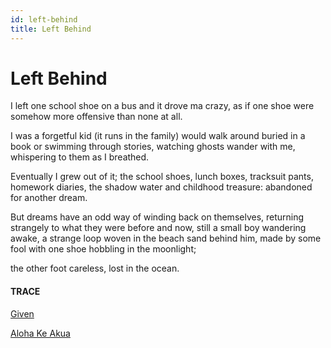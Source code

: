 ```yaml
---
id: left-behind
title: Left Behind
---
```


# Left Behind

I left one school shoe on a bus 
and it drove ma crazy, 
as if one shoe
were somehow more offensive 
than none at all.

I was a forgetful kid 
(it runs in the family)
would walk around buried in a book
or swimming through stories,
watching ghosts wander with me,
whispering to them as I breathed.

Eventually I grew out of it; 
the school shoes, lunch boxes, 
tracksuit pants, homework diaries,
the shadow water and childhood treasure:
abandoned for another dream.

But dreams have an odd way
of winding back on themselves, 
returning strangely
to what they were before and now,
still a small boy wandering awake,
a strange loop
woven in the beach sand behind him,
made by some fool with one shoe
hobbling in the moonlight;

the other foot careless, 
lost in the ocean.


#### TRACE

[Given](https://www.giventhemovie.com/the-goodwins)

[Aloha Ke Akua](https://www.youtube.com/watch?v=YsgP8LkEopM "Medicine for the People")

